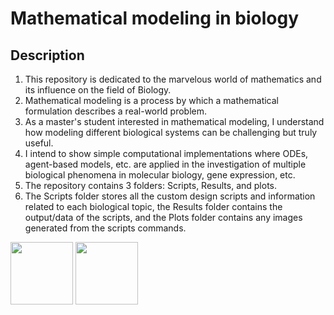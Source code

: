 # Mathematical modeling in biology
## Description
1. This repository is dedicated to the marvelous world of mathematics and its influence on the field of Biology.
2. Mathematical modeling is a process by which a mathematical formulation describes a real-world problem.
3. As a master's student interested in mathematical modeling, I understand how modeling different biological systems can be challenging but truly useful.
4. I intend to show simple computational implementations where ODEs, agent-based models, etc. are applied in the investigation of multiple biological phenomena in molecular biology, gene expression, etc.
5. The repository contains 3 folders: Scripts, Results, and plots.
6. The Scripts folder stores all the custom design scripts and information related to each biological topic, the Results folder contains the output/data of the scripts, and the Plots folder contains any images generated from the scripts commands.

<p float="left">
  <img src="![Deterministic mRNA and protein abundance over time](https://github.com/user-attachments/assets/42c48cc4-b23f-472f-a4e2-af0339d9d70f)   " width="100" />
  <img src="![Oscillating gene expression over time](https://github.com/user-attachments/assets/2ddb89f8-bb80-4444-a7ff-d6513aec5fd5)" width="100" /> 
</p>
